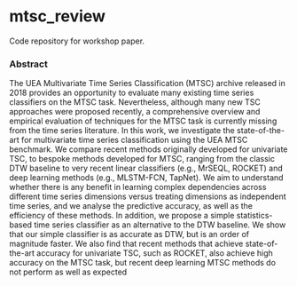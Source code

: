 # mtsc_review
Code repository for workshop paper.


### Abstract

The UEA Multivariate Time Series Classification (MTSC) archive released in 2018 provides an opportunity to evaluate many existing time series classifiers on the MTSC task. Nevertheless, although many new TSC approaches were proposed recently, a comprehensive overview and empirical evaluation of techniques for the MTSC task is currently missing from the time series literature. In this work, we investigate the state-of-the-art for multivariate time series classification using the UEA MTSC benchmark. We compare recent methods originally developed for univariate TSC, to bespoke methods developed for MTSC, ranging from the classic DTW baseline to very recent linear classifiers (e.g., MrSEQL, ROCKET) and deep learning methods (e.g., MLSTM-FCN, TapNet). We aim to understand whether there is any benefit in learning complex dependencies across different time series dimensions versus treating dimensions as independent time series, and we analyse the predictive accuracy, as well as the efficiency of these methods. In addition, we propose a simple statistics-based time series classifier as an alternative to the DTW baseline. We show that our simple classifier is as accurate as DTW, but is an order of magnitude faster. We also find that recent methods that achieve state-of-the-art accuracy for univariate TSC, such as ROCKET, also achieve high accuracy on the MTSC task, but recent deep learning MTSC methods do not perform as well as expected